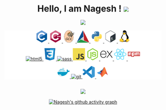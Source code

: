 <h1 align = "center">  Hello, I am Nagesh ! <img src="https://media.giphy.com/media/hvRJCLFzcasrR4ia7z/giphy.gif" width="45px"></h1>

<p align="center">
  <a href="https://github.com/DenverCoder1/readme-typing-svg"><img src="https://readme-typing-svg.herokuapp.com?lines=CXX Software Developer;Novice Web Developer;Open-Source Community Fan;Learn | Unlearn | Relearn;&center=true&width=580&height=45"></a>
</p>

<div align="center" style="text-align=center; background-color:white">

<a href="https://www.cprogramming.com/" target="_blank"> <img src="https://raw.githubusercontent.com/devicons/devicon/master/icons/c/c-original.svg" alt="c" width="40" height="40"/> </a>
<a href="https://www.cplusplus.com/" target="_blank"> <img src="https://raw.githubusercontent.com/devicons/devicon/master/icons/cplusplus/cplusplus-original.svg" alt="cpp" width="40" height="40"/> </a>
<a href="https://gcc.gnu.org/" target="_blank"> <img src="https://raw.githubusercontent.com/devicons/devicon/master/icons/gcc/gcc-original.svg" alt="cpp" width="40" height="40"/> </a>
<a href="https://cmake.org/" target="_blank"> <img src="https://raw.githubusercontent.com/devicons/devicon/master/icons/cmake/cmake-original.svg" alt="cpp" width="40" height="40"/> </a>
<a href="https://www.python.org/" target="_blank"> <img src="https://raw.githubusercontent.com/devicons/devicon/master/icons/python/python-original.svg" alt="python" width="40" height="40"/> </a>
<a href="https://www.gnu.org/software/bash/" target="_blank"> <img src="https://raw.githubusercontent.com/devicons/devicon/master/icons/bash/bash-original.svg" alt="bash" width="40" height="40"/> </a>
<a href="https://www.linux.org" target="_blank"> <img src="https://raw.githubusercontent.com/devicons/devicon/master/icons/linux/linux-original.svg" alt="bash" width="40" height="40"/> </a>
  
<a href="https://www.w3.org/html/" target="_blank"> <img src="https://www.vectorlogo.zone/logos/w3_html5/w3_html5-icon.svg" alt="html5" width="40" height="40"/> </a>
<a href="https://www.w3schools.com/css/" target="_blank"> <img src="https://raw.githubusercontent.com/devicons/devicon/master/icons/css3/css3-original.svg" alt="css3" width="40" height="40"/> </a>
<a href="https://sass-lang.com/" target="_blank"> <img src="https://www.vectorlogo.zone/logos/sass-lang/sass-lang-icon.svg" alt="sass" width="40" height="40"/> </a>
<a href="https://developer.mozilla.org/en-US/docs/Web/JavaScript" target="_blank"> <img src="https://raw.githubusercontent.com/devicons/devicon/master/icons/javascript/javascript-original.svg" alt="javascript" width="40" height="40"/> </a>
<a href="https://expressjs.com" target="_blank"> <img src="https://raw.githubusercontent.com/devicons/devicon/master/icons/nodejs/nodejs-original.svg" alt="nodejs" width="40" height="40"/> </a>
<a href="https://nodejs.org" target="_blank"> <img src="https://raw.githubusercontent.com/devicons/devicon/master/icons/express/express-original.svg" alt="nodejs" width="40" height="40"/> </a> 
<a href="https://reactjs.org/" target="_blank"> <img src="https://raw.githubusercontent.com/devicons/devicon/master/icons/react/react-original.svg" alt="react" width="40" height="40"/> </a>
<a href="https://www.npmjs.com/" target="_blank"> <img src="https://raw.githubusercontent.com/devicons/devicon/9f4f5cdb393299a81125eb5127929ea7bfe42889/icons/npm/npm-original-wordmark.svg" alt="npm" width="40" height="40"/> </a>
  
<a href="https://www.docker.com" target="_blank"> <img src="https://raw.githubusercontent.com/devicons/devicon/9f4f5cdb393299a81125eb5127929ea7bfe42889/icons/docker/docker-plain.svg" alt="npm" width="40" height="40"/> </a>
<a href="https://git-scm.com/" target="_blank"> <img src="https://www.vectorlogo.zone/logos/git-scm/git-scm-icon.svg" alt="git" width="40" height="40"/> </a>
<a href="https://code.visualstudio.com/" target="_blank"> <img src="https://raw.githubusercontent.com/devicons/devicon/9f4f5cdb393299a81125eb5127929ea7bfe42889/icons/vscode/vscode-original.svg" alt="vscode" width="40" height="40"/> </a>
<a href="https://www.mathworks.com/products/matlab.html" target="_blank"> <img src="https://raw.githubusercontent.com/devicons/devicon/9f4f5cdb393299a81125eb5127929ea7bfe42889/icons/matlab/matlab-original.svg" alt="vscode" width="40" height="40"/> </a>

</div>
<br />

<div align="center">
<img height="180em" src="https://github-readme-stats.vercel.app/api/top-langs/?username=nageshnnazare&layout=compact&theme=gotham&hide_border=true&show_icons=true" />
<div align="center">

<div align="center">

[![Nagesh's github activity graph](https://activity-graph.herokuapp.com/graph?username=nageshnnazare&theme=react-dark)](https://github.com/nageshnnazare/)

<div align="center">
